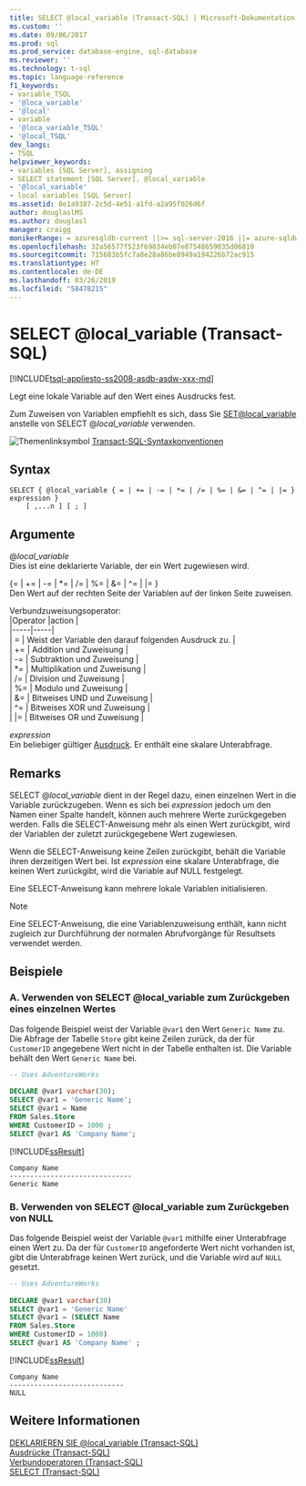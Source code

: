 ```yaml
---
title: SELECT @local_variable (Transact-SQL) | Microsoft-Dokumentation
ms.custom: ''
ms.date: 09/06/2017
ms.prod: sql
ms.prod_service: database-engine, sql-database
ms.reviewer: ''
ms.technology: t-sql
ms.topic: language-reference
f1_keywords:
- variable_TSQL
- '@loca_variable'
- '@local'
- variable
- '@loca_variable_TSQL'
- '@local_TSQL'
dev_langs:
- TSQL
helpviewer_keywords:
- variables [SQL Server], assigning
- SELECT statement [SQL Server], @local_variable
- '@local_variable'
- local variables [SQL Server]
ms.assetid: 8e1a9387-2c5d-4e51-a1fd-a2a95f026d6f
author: douglaslMS
ms.author: douglasl
manager: craigg
monikerRange: = azuresqldb-current ||>= sql-server-2016 ||= azure-sqldw-latest||>= sql-server-linux-2017||= sqlallproducts-allversions
ms.openlocfilehash: 32a56577f523f69834eb07e87548659035d06810
ms.sourcegitcommit: 715683b5fc7a8e28a86be8949a194226b72ac915
ms.translationtype: HT
ms.contentlocale: de-DE
ms.lasthandoff: 03/26/2019
ms.locfileid: "58478215"
---
```

# <a name="select-localvariable-transact-sql"></a>SELECT @local_variable (Transact-SQL)
[!INCLUDE[tsql-appliesto-ss2008-asdb-asdw-xxx-md](../../includes/tsql-appliesto-ss2008-asdb-asdw-xxx-md.md)]

  Legt eine lokale Variable auf den Wert eines Ausdrucks fest.  
  
 Zum Zuweisen von Variablen empfiehlt es sich, dass Sie [SET@local_variable](../../t-sql/language-elements/set-local-variable-transact-sql.md) anstelle von SELECT @*local_variable* verwenden.  
  
 ![Themenlinksymbol](../../database-engine/configure-windows/media/topic-link.gif "Themenlinksymbol") [Transact-SQL-Syntaxkonventionen](../../t-sql/language-elements/transact-sql-syntax-conventions-transact-sql.md)  
  
## <a name="syntax"></a>Syntax  
  
```  
SELECT { @local_variable { = | += | -= | *= | /= | %= | &= | ^= | |= } expression } 
    [ ,...n ] [ ; ]  
```  
  
## <a name="arguments"></a>Argumente  
@*local_variable*  
 Dies ist eine deklarierte Variable, der ein Wert zugewiesen wird.  
  
{= | += | -= | \*= | /= | %= | &= | ^= | |= }   
Den Wert auf der rechten Seite der Variablen auf der linken Seite zuweisen.  
  
Verbundzuweisungsoperator:  
  |Operator |action |   
  |-----|-----|  
  | = | Weist der Variable den darauf folgenden Ausdruck zu. |  
  | += | Addition und Zuweisung |   
  | -= | Subtraktion und Zuweisung |  
  | \*= | Multiplikation und Zuweisung |  
  | /= | Division und Zuweisung |  
  | %= | Modulo und Zuweisung |  
  | &= | Bitweises UND und Zuweisung |  
  | ^= | Bitweises XOR und Zuweisung |  
  | \|= | Bitweises OR und Zuweisung |  
  
 *expression*  
 Ein beliebiger gültiger [Ausdruck](../../t-sql/language-elements/expressions-transact-sql.md). Er enthält eine skalare Unterabfrage.  
  
## <a name="remarks"></a>Remarks  
 SELECT @*local_variable* dient in der Regel dazu, einen einzelnen Wert in die Variable zurückzugeben. Wenn es sich bei *expression* jedoch um den Namen einer Spalte handelt, können auch mehrere Werte zurückgegeben werden. Falls die SELECT-Anweisung mehr als einen Wert zurückgibt, wird der Variablen der zuletzt zurückgegebene Wert zugewiesen.  
  
 Wenn die SELECT-Anweisung keine Zeilen zurückgibt, behält die Variable ihren derzeitigen Wert bei. Ist *expression* eine skalare Unterabfrage, die keinen Wert zurückgibt, wird die Variable auf NULL festgelegt.  
  
 Eine SELECT-Anweisung kann mehrere lokale Variablen initialisieren.  
  
> [!NOTE]  
>  Eine SELECT-Anweisung, die eine Variablenzuweisung enthält, kann nicht zugleich zur Durchführung der normalen Abrufvorgänge für Resultsets verwendet werden.  
  
## <a name="examples"></a>Beispiele  
  
### <a name="a-use-select-localvariable-to-return-a-single-value"></a>A. Verwenden von SELECT @local_variable zum Zurückgeben eines einzelnen Wertes  
 Das folgende Beispiel weist der Variable `@var1` den Wert `Generic Name` zu. Die Abfrage der Tabelle `Store` gibt keine Zeilen zurück, da der für `CustomerID` angegebene Wert nicht in der Tabelle enthalten ist. Die Variable behält den Wert `Generic Name` bei.  
  
```sql  
-- Uses AdventureWorks    
  
DECLARE @var1 varchar(30);         
SELECT @var1 = 'Generic Name';         
SELECT @var1 = Name         
FROM Sales.Store         
WHERE CustomerID = 1000 ;        
SELECT @var1 AS 'Company Name';  
```  
  
 [!INCLUDE[ssResult](../../includes/ssresult-md.md)]  
  
 ```  
 Company Name  
 ------------------------------  
 Generic Name  
 ```  
  
### <a name="b-use-select-localvariable-to-return-null"></a>B. Verwenden von SELECT @local_variable zum Zurückgeben von NULL  
 Das folgende Beispiel weist der Variable `@var1` mithilfe einer Unterabfrage einen Wert zu. Da der für `CustomerID` angeforderte Wert nicht vorhanden ist, gibt die Unterabfrage keinen Wert zurück, und die Variable wird auf `NULL` gesetzt.  
  
```sql  
-- Uses AdventureWorks  
  
DECLARE @var1 varchar(30)   
SELECT @var1 = 'Generic Name'   
SELECT @var1 = (SELECT Name   
FROM Sales.Store   
WHERE CustomerID = 1000)   
SELECT @var1 AS 'Company Name' ;  
```  
  
 [!INCLUDE[ssResult](../../includes/ssresult-md.md)]  
  
```  
Company Name  
----------------------------  
NULL  
```  
  
## <a name="see-also"></a>Weitere Informationen  
 [DEKLARIEREN SIE @local_variable &#40;Transact-SQL&#41;](../../t-sql/language-elements/declare-local-variable-transact-sql.md)   
 [Ausdrücke &#40;Transact-SQL&#41;](../../t-sql/language-elements/expressions-transact-sql.md)   
 [Verbundoperatoren &#40;Transact-SQL&#41;](../../t-sql/language-elements/compound-operators-transact-sql.md)   
 [SELECT &#40;Transact-SQL&#41;](../../t-sql/queries/select-transact-sql.md)  
  
  

